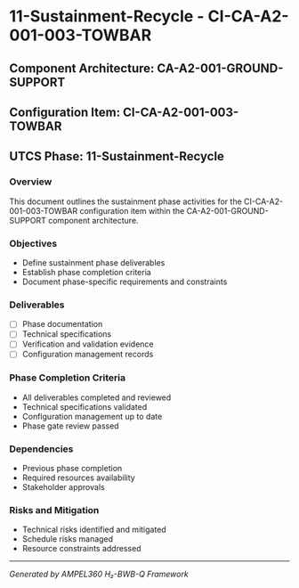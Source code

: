 # 11-Sustainment-Recycle - CI-CA-A2-001-003-TOWBAR

## Component Architecture: CA-A2-001-GROUND-SUPPORT
## Configuration Item: CI-CA-A2-001-003-TOWBAR
## UTCS Phase: 11-Sustainment-Recycle

### Overview
This document outlines the sustainment phase activities for the CI-CA-A2-001-003-TOWBAR configuration item within the CA-A2-001-GROUND-SUPPORT component architecture.

### Objectives
- Define sustainment phase deliverables
- Establish phase completion criteria
- Document phase-specific requirements and constraints

### Deliverables
- [ ] Phase documentation
- [ ] Technical specifications
- [ ] Verification and validation evidence
- [ ] Configuration management records

### Phase Completion Criteria
- All deliverables completed and reviewed
- Technical specifications validated
- Configuration management up to date
- Phase gate review passed

### Dependencies
- Previous phase completion
- Required resources availability
- Stakeholder approvals

### Risks and Mitigation
- Technical risks identified and mitigated
- Schedule risks managed
- Resource constraints addressed

---
*Generated by AMPEL360 H₂-BWB-Q Framework*
